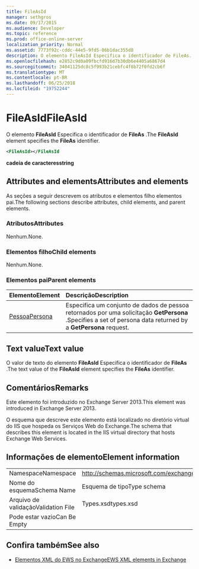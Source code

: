```yaml
---
title: FileAsId
manager: sethgros
ms.date: 09/17/2015
ms.audience: Developer
ms.topic: reference
ms.prod: office-online-server
localization_priority: Normal
ms.assetid: 7773f92c-cddc-44e5-9fd5-06b1dac355d8
description: O elemento FileAsId Especifica o identificador de FileAs.
ms.openlocfilehash: e2852c9d0a09fbcfd916d7b30db6e4405a6867d4
ms.sourcegitcommit: 34041125dc8c5f993b21cebfc4f8b72f0fd2cb6f
ms.translationtype: MT
ms.contentlocale: pt-BR
ms.lasthandoff: 06/25/2018
ms.locfileid: "19752244"
---
```

# <a name="fileasid"></a><span data-ttu-id="2cd32-103">FileAsId</span><span class="sxs-lookup"><span data-stu-id="2cd32-103">FileAsId</span></span>

<span data-ttu-id="2cd32-104">O elemento **FileAsId** Especifica o identificador de **FileAs** .</span><span class="sxs-lookup"><span data-stu-id="2cd32-104">The **FileAsId** element specifies the **FileAs** identifier.</span></span> 
  
```XML
<FileAsId></FileAsId
```

 <span data-ttu-id="2cd32-105">**cadeia de caracteres**</span><span class="sxs-lookup"><span data-stu-id="2cd32-105">**string**</span></span>
## <a name="attributes-and-elements"></a><span data-ttu-id="2cd32-106">Attributes and elements</span><span class="sxs-lookup"><span data-stu-id="2cd32-106">Attributes and elements</span></span>

<span data-ttu-id="2cd32-107">As seções a seguir descrevem os atributos e elementos filho elementos pai.</span><span class="sxs-lookup"><span data-stu-id="2cd32-107">The following sections describe attributes, child elements, and parent elements.</span></span>
  
### <a name="attributes"></a><span data-ttu-id="2cd32-108">Atributos</span><span class="sxs-lookup"><span data-stu-id="2cd32-108">Attributes</span></span>

<span data-ttu-id="2cd32-109">Nenhum.</span><span class="sxs-lookup"><span data-stu-id="2cd32-109">None.</span></span>
  
### <a name="child-elements"></a><span data-ttu-id="2cd32-110">Elementos filho</span><span class="sxs-lookup"><span data-stu-id="2cd32-110">Child elements</span></span>

<span data-ttu-id="2cd32-111">Nenhum.</span><span class="sxs-lookup"><span data-stu-id="2cd32-111">None.</span></span>
  
### <a name="parent-elements"></a><span data-ttu-id="2cd32-112">Elementos pai</span><span class="sxs-lookup"><span data-stu-id="2cd32-112">Parent elements</span></span>

|<span data-ttu-id="2cd32-113">**Elemento**</span><span class="sxs-lookup"><span data-stu-id="2cd32-113">**Element**</span></span>|<span data-ttu-id="2cd32-114">**Descrição**</span><span class="sxs-lookup"><span data-stu-id="2cd32-114">**Description**</span></span>|
|:-----|:-----|
|[<span data-ttu-id="2cd32-115">Pessoa</span><span class="sxs-lookup"><span data-stu-id="2cd32-115">Persona</span></span>](persona.md) <br/> |<span data-ttu-id="2cd32-116">Especifica um conjunto de dados de pessoa retornados por uma solicitação **GetPersona** .</span><span class="sxs-lookup"><span data-stu-id="2cd32-116">Specifies a set of persona data returned by a **GetPersona** request.</span></span>  <br/> |
   
## <a name="text-value"></a><span data-ttu-id="2cd32-117">Text value</span><span class="sxs-lookup"><span data-stu-id="2cd32-117">Text value</span></span>

<span data-ttu-id="2cd32-118">O valor de texto do elemento **FileAsId** Especifica o identificador de **FileAs** .</span><span class="sxs-lookup"><span data-stu-id="2cd32-118">The text value of the **FileAsId** element specifies the **FileAs** identifier.</span></span> 
  
## <a name="remarks"></a><span data-ttu-id="2cd32-119">Comentários</span><span class="sxs-lookup"><span data-stu-id="2cd32-119">Remarks</span></span>

<span data-ttu-id="2cd32-120">Este elemento foi introduzido no Exchange Server 2013.</span><span class="sxs-lookup"><span data-stu-id="2cd32-120">This element was introduced in Exchange Server 2013.</span></span>
  
<span data-ttu-id="2cd32-121">O esquema que descreve este elemento está localizado no diretório virtual do IIS que hospeda os Serviços Web do Exchange.</span><span class="sxs-lookup"><span data-stu-id="2cd32-121">The schema that describes this element is located in the IIS virtual directory that hosts Exchange Web Services.</span></span>
  
## <a name="element-information"></a><span data-ttu-id="2cd32-122">Informações de elemento</span><span class="sxs-lookup"><span data-stu-id="2cd32-122">Element information</span></span>

|||
|:-----|:-----|
|<span data-ttu-id="2cd32-123">Namespace</span><span class="sxs-lookup"><span data-stu-id="2cd32-123">Namespace</span></span>  <br/> |http://schemas.microsoft.com/exchange/services/2006/types  <br/> |
|<span data-ttu-id="2cd32-124">Nome do esquema</span><span class="sxs-lookup"><span data-stu-id="2cd32-124">Schema Name</span></span>  <br/> |<span data-ttu-id="2cd32-125">Esquema de tipo</span><span class="sxs-lookup"><span data-stu-id="2cd32-125">Type schema</span></span>  <br/> |
|<span data-ttu-id="2cd32-126">Arquivo de validação</span><span class="sxs-lookup"><span data-stu-id="2cd32-126">Validation File</span></span>  <br/> |<span data-ttu-id="2cd32-127">Types.xsd</span><span class="sxs-lookup"><span data-stu-id="2cd32-127">types.xsd</span></span>  <br/> |
|<span data-ttu-id="2cd32-128">Pode estar vazio</span><span class="sxs-lookup"><span data-stu-id="2cd32-128">Can Be Empty</span></span>  <br/> ||
   
## <a name="see-also"></a><span data-ttu-id="2cd32-129">Confira também</span><span class="sxs-lookup"><span data-stu-id="2cd32-129">See also</span></span>



- [<span data-ttu-id="2cd32-130">Elementos XML do EWS no Exchange</span><span class="sxs-lookup"><span data-stu-id="2cd32-130">EWS XML elements in Exchange</span></span>](ews-xml-elements-in-exchange.md)

